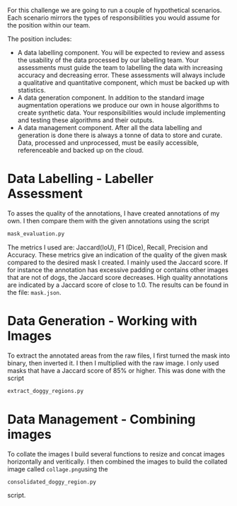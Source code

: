 For this challenge we are going to run a couple of hypothetical scenarios. Each scenario mirrors the types of responsibilities you would assume for the position within our team.

The position includes:
* A data labelling component. You will be expected to review and assess the usability of the data processed by our labelling team. Your assessments must guide the team to labelling the data with increasing accuracy and decreasing error. These assessments will always include a qualitative and quantitative component, which must be backed up with statistics.
* A data generation component. In addition to the standard image augmentation operations we produce our own in house algorithms to create synthetic data. Your responsibilities would include implementing and testing these algorithms and their outputs.
* A data management component. After all the data labelling and generation is done there is always a tonne of data to store and curate. Data, processed and unprocessed, must be easily accessible, referenceable and backed up on the cloud.

# Data Labelling - Labeller Assessment
To asses the quality of the annotations, I have created annotations of my own. I then compare them with the given annotations using the script 
```python
mask_evaluation.py
```
The metrics I used are: Jaccard(IoU), F1 (Dice), Recall, Precision and Accuracy. These metrics give an indication of the quality of the given mask compared to the desired mask I created. I mainly used the Jaccard score. If for instance the annotation has excessive padding or contains other images that are not of dogs, the Jaccard score decreases. High quality annotations are indicated by a Jaccard score of close to 1.0. The results can be found in the  file: `mask.json`.

# Data Generation - Working with Images
To extract the annotated areas from the raw files, I first turned the mask into binary, then inverted it. I then I multiplied with the raw image. I only used masks that have a Jaccard score of 85% or higher. This was done with the script

```python
extract_doggy_regions.py
```


# Data Management - Combining images

To collate the images I build several functions to resize and concat images horizontally and veritically. I then combined the images to build the collated image called `collage.png`using the 

```python
consolidated_doggy_region.py
```
script.
